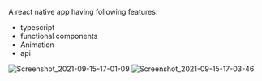 A react native app having following features: 
- typescript
- functional components
- Animation
- api


![Screenshot_2021-09-15-17-01-09](https://user-images.githubusercontent.com/51356394/133509940-38abee1c-4202-44af-bfa4-2cb04c0b39dd.jpg)                                           ![Screenshot_2021-09-15-17-03-46](https://user-images.githubusercontent.com/51356394/133509957-5a90776b-f6e5-4cd8-9308-988242d76dbf.jpg)
